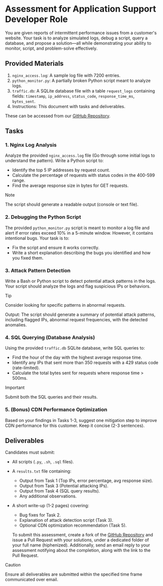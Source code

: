 # Assessment for Application Support Developer Role

You are given reports of intermittent performance issues from a customer's website. Your task is to analyze simulated logs, debug a script, query a database, and propose a solution—all while demonstrating your ability to monitor, script, and problem-solve effectively.

## Provided Materials

1.  `nginx_access.log`: A sample log file with 7200 entries.
2.  `python_monitor.py`: A partially broken Python script meant to analyze logs.
3.  `traffic.db`: A SQLite database file with a table `request_logs` containing fields: `timestamp`, `ip_address`, `status_code`, `response_time_ms`, `bytes_sent`.
4.  Instructions: This document with tasks and deliverables.

These can be accessed from our [GitHub Repository](https://github.com/SuyunCDN/L2-assessment).

## Tasks

### 1. Nginx Log Analysis

Analyze the provided `nginx_access.log` file (Go through some initial logs to understand the pattern). Write a Python script to:

* Identify the top 5 IP addresses by request count.
* Calculate the percentage of requests with status codes in the 400-599 range.
* Find the average response size in bytes for GET requests.

> [!NOTE]
> The script should generate a readable output (console or text file).

### 2. Debugging the Python Script

The provided `python_monitor.py` script is meant to monitor a log file and alert if error rates exceed 10% in a 5-minute window. However, it contains intentional bugs. Your task is to:

* Fix the script and ensure it works correctly.
* Write a short explanation describing the bugs you identified and how you fixed them.

### 3. Attack Pattern Detection

Write a Bash or Python script to detect potential attack patterns in the logs. Your script should analyze the logs and flag suspicious IPs or behaviors.

> [!TIP]
> Consider looking for specific patterns in abnormal requests.

Output: The script should generate a summary of potential attack patterns, including flagged IPs, abnormal request frequencies, with the detected anomalies.

### 4. SQL Querying (Database Analysis)

Using the provided `traffic.db` SQLite database, write SQL queries to:

* Find the hour of the day with the highest average response time.
* Identify any IPs that sent more than 350 requests with a 429 status code (rate-limited).
* Calculate the total bytes sent for requests where response time > 500ms.

> [!IMPORTANT]
> Submit both the SQL queries and their results.

### 5. (Bonus) CDN Performance Optimization

Based on your findings in Tasks 1-3, suggest one mitigation step to improve CDN performance for this customer. Keep it concise (2-3 sentences).

## Deliverables

Candidates must submit:

* All scripts (`.py`, `.sh`, `.sql` files).
* A `results.txt` file containing:
    * Output from Task 1 (Top IPs, error percentage, avg response size).
    * Output from Task 3 (Potential attacking IPs).
    * Output from Task 4 (SQL query results).
    * Any additional observations.
* A short write-up (1-2 pages) covering:
    * Bug fixes for Task 2.
    * Explanation of attack detection script (Task 3).
    * Optional CDN optimization recommendation (Task 5).

  To submit this assessment, create a fork of the [GitHub Repository](https://github.com/SuyunCDN/L2-assessment) and issue a Pull Request with your solutions, under a dedicated folder of your full name (hiphenized). Additionally, send an email reply to your assessment notifying about the completion, along with the link to the Pull Request.

> [!CAUTION]
> Ensure all deliverables are submitted within the specified time frame communicated over email.